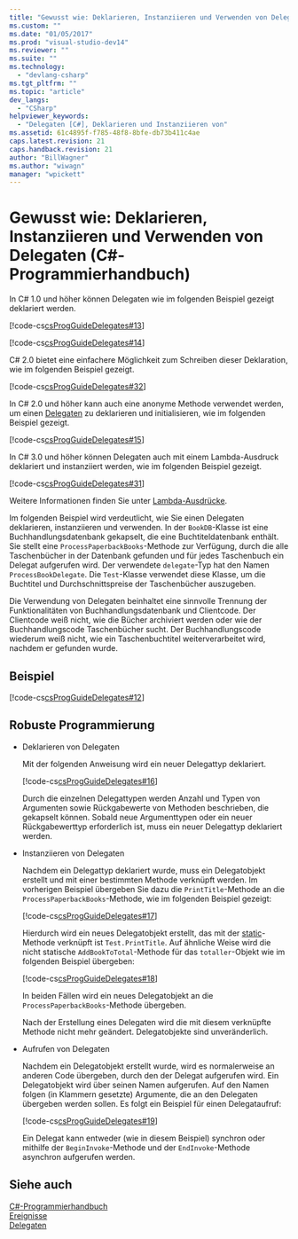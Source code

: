 ```yaml
---
title: "Gewusst wie: Deklarieren, Instanziieren und Verwenden von Delegaten (C#-Programmierhandbuch) | Microsoft Docs"
ms.custom: ""
ms.date: "01/05/2017"
ms.prod: "visual-studio-dev14"
ms.reviewer: ""
ms.suite: ""
ms.technology: 
  - "devlang-csharp"
ms.tgt_pltfrm: ""
ms.topic: "article"
dev_langs: 
  - "CSharp"
helpviewer_keywords: 
  - "Delegaten [C#], Deklarieren und Instanziieren von"
ms.assetid: 61c4895f-f785-48f8-8bfe-db73b411c4ae
caps.latest.revision: 21
caps.handback.revision: 21
author: "BillWagner"
ms.author: "wiwagn"
manager: "wpickett"
---
```

# Gewusst wie: Deklarieren, Instanziieren und Verwenden von Delegaten (C#-Programmierhandbuch)
In C\# 1.0 und höher können Delegaten wie im folgenden Beispiel gezeigt deklariert werden.  
  
 [!code-cs[csProgGuideDelegates#13](../../../csharp/programming-guide/delegates/codesnippet/CSharp/csrefDelegates/Delegates.cs#13)]  
  
 [!code-cs[csProgGuideDelegates#14](../../../csharp/programming-guide/delegates/codesnippet/CSharp/csrefDelegates/Delegates.cs#14)]  
  
 C\# 2.0 bietet eine einfachere Möglichkeit zum Schreiben dieser Deklaration, wie im folgenden Beispiel gezeigt.  
  
 [!code-cs[csProgGuideDelegates#32](../../../csharp/programming-guide/delegates/codesnippet/CSharp/csrefDelegates/Delegates.cs#32)]  
  
 In C\# 2.0 und höher kann auch eine anonyme Methode verwendet werden, um einen [Delegaten](../../../csharp/language-reference/keywords/delegate.md) zu deklarieren und initialisieren, wie im folgenden Beispiel gezeigt.  
  
 [!code-cs[csProgGuideDelegates#15](../../../csharp/programming-guide/delegates/codesnippet/CSharp/csrefDelegates/Delegates.cs#15)]  
  
 In C\# 3.0 und höher können Delegaten auch mit einem Lambda\-Ausdruck deklariert und instanziiert werden, wie im folgenden Beispiel gezeigt.  
  
 [!code-cs[csProgGuideDelegates#31](../../../csharp/programming-guide/delegates/codesnippet/CSharp/csrefDelegates/Delegates.cs#31)]  
  
 Weitere Informationen finden Sie unter [Lambda\-Ausdrücke](../../../csharp/programming-guide/statements-expressions-operators/lambda-expressions.md).  
  
 Im folgenden Beispiel wird verdeutlicht, wie Sie einen Delegaten deklarieren, instanziieren und verwenden.  In der `BookDB`\-Klasse ist eine Buchhandlungsdatenbank gekapselt, die eine Buchtiteldatenbank enthält.  Sie stellt eine `ProcessPaperbackBooks`\-Methode zur Verfügung, durch die alle Taschenbücher in der Datenbank gefunden und für jedes Taschenbuch ein Delegat aufgerufen wird.  Der verwendete `delegate`\-Typ hat den Namen `ProcessBookDelegate`.  Die `Test`\-Klasse verwendet diese Klasse, um die Buchtitel und Durchschnittspreise der Taschenbücher auszugeben.  
  
 Die Verwendung von Delegaten beinhaltet eine sinnvolle Trennung der Funktionalitäten von Buchhandlungsdatenbank und Clientcode.  Der Clientcode weiß nicht, wie die Bücher archiviert werden oder wie der Buchhandlungscode Taschenbücher sucht.  Der Buchhandlungscode wiederum weiß nicht, wie ein Taschenbuchtitel weiterverarbeitet wird, nachdem er gefunden wurde.  
  
## Beispiel  
 [!code-cs[csProgGuideDelegates#12](../../../csharp/programming-guide/delegates/codesnippet/CSharp/csrefDelegates/Delegates.cs#12)]  
  
## Robuste Programmierung  
  
-   Deklarieren von Delegaten  
  
     Mit der folgenden Anweisung wird ein neuer Delegattyp deklariert.  
  
     [!code-cs[csProgGuideDelegates#16](../../../csharp/programming-guide/delegates/codesnippet/CSharp/csrefDelegates/Delegates.cs#16)]  
  
     Durch die einzelnen Delegattypen werden Anzahl und Typen von Argumenten sowie Rückgabewerte von Methoden beschrieben, die gekapselt können.  Sobald neue Argumenttypen oder ein neuer Rückgabewerttyp erforderlich ist, muss ein neuer Delegattyp deklariert werden.  
  
-   Instanziieren von Delegaten  
  
     Nachdem ein Delegattyp deklariert wurde, muss ein Delegatobjekt erstellt und mit einer bestimmten Methode verknüpft werden.  Im vorherigen Beispiel übergeben Sie dazu die `PrintTitle`\-Methode an die `ProcessPaperbackBooks`\-Methode, wie im folgenden Beispiel gezeigt:  
  
     [!code-cs[csProgGuideDelegates#17](../../../csharp/programming-guide/delegates/codesnippet/CSharp/csrefDelegates/Delegates.cs#17)]  
  
     Hierdurch wird ein neues Delegatobjekt erstellt, das mit der [static](../../../csharp/language-reference/keywords/static.md)\-Methode verknüpft ist `Test.PrintTitle`.  Auf ähnliche Weise wird die nicht statische `AddBookToTotal`\-Methode für das `totaller`\-Objekt wie im folgenden Beispiel übergeben:  
  
     [!code-cs[csProgGuideDelegates#18](../../../csharp/programming-guide/delegates/codesnippet/CSharp/csrefDelegates/Delegates.cs#18)]  
  
     In beiden Fällen wird ein neues Delegatobjekt an die `ProcessPaperbackBooks`\-Methode übergeben.  
  
     Nach der Erstellung eines Delegaten wird die mit diesem verknüpfte Methode nicht mehr geändert. Delegatobjekte sind unveränderlich.  
  
-   Aufrufen von Delegaten  
  
     Nachdem ein Delegatobjekt erstellt wurde, wird es normalerweise an anderen Code übergeben, durch den der Delegat aufgerufen wird.  Ein Delegatobjekt wird über seinen Namen aufgerufen. Auf den Namen folgen \(in Klammern gesetzte\) Argumente, die an den Delegaten übergeben werden sollen.  Es folgt ein Beispiel für einen Delegataufruf:  
  
     [!code-cs[csProgGuideDelegates#19](../../../csharp/programming-guide/delegates/codesnippet/CSharp/csrefDelegates/Delegates.cs#19)]  
  
     Ein Delegat kann entweder \(wie in diesem Beispiel\) synchron oder mithilfe der `BeginInvoke`\-Methode und der `EndInvoke`\-Methode asynchron aufgerufen werden.  
  
## Siehe auch  
 [C\#\-Programmierhandbuch](../../../csharp/programming-guide/index.md)   
 [Ereignisse](../../../csharp/programming-guide/events/index.md)   
 [Delegaten](../../../csharp/programming-guide/delegates/index.md)